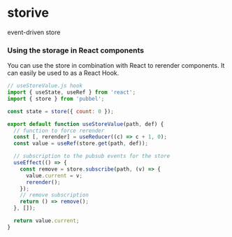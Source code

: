 # storive
event-driven store


### Using the storage in React components

You can use the store in combination with React to rerender components. It can easily be used to as a React Hook.

```js
// useStoreValue.js hook
import { useState, useRef } from 'react';
import { store } from 'pubbel';

const state = store({ count: 0 });

export default function useStoreValue(path, def) {
  // function to force rerender
  const [, rerender] = useReducer((c) => c + 1, 0);
  const value = useRef(store.get(path, def));

  // subscription to the pubsub events for the store
  useEffect(() => {
    const remove = store.subscribe(path, (v) => {
      value.current = v;
      rerender();
    });
    // remove subscription
    return () => remove();
  }, []);

  return value.current;
}
```